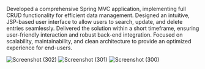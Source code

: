 Developed a comprehensive Spring MVC application, implementing full CRUD functionality for efficient data management.
Designed an intuitive, JSP-based user interface to allow users to search, update, and delete entries seamlessly.
Delivered the solution within a short timeframe, ensuring user-friendly interaction and robust back-end integration.
Focused on scalability, maintainability, and clean architecture to provide an optimized experience for end-users.

![Screenshot (302)](https://github.com/user-attachments/assets/80596c26-b31b-4c85-9021-9c779eb3c279)
![Screenshot (301)](https://github.com/user-attachments/assets/65196d6c-5eea-444c-9a51-28a9065b20f2)
![Screenshot (300)](https://github.com/user-attachments/assets/3fffc50a-bc89-43d9-8dd4-b8731aa49b2d)
